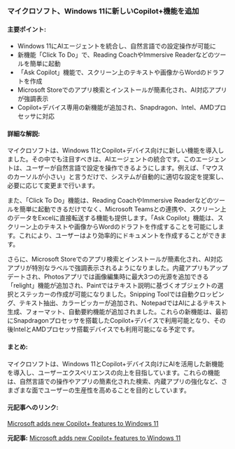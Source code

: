 ### マイクロソフト、Windows 11に新しいCopilot+機能を追加

#### 主要ポイント:
- Windows 11にAIエージェントを統合し、自然言語での設定操作が可能に
- 新機能「Click To Do」で、Reading CoachやImmersive Readerなどのツールを簡単に起動
- 「Ask Copilot」機能で、スクリーン上のテキストや画像からWordのドラフトを作成
- Microsoft Storeでのアプリ検索とインストールが簡素化され、AI対応アプリが強調表示
- Copilot+デバイス専用の新機能が追加され、Snapdragon、Intel、AMDプロセッサに対応

#### 詳細な解説:
マイクロソフトは、Windows 11とCopilot+デバイス向けに新しい機能を導入しました。その中でも注目すべきは、AIエージェントの統合です。このエージェントは、ユーザーが自然言語で設定を操作できるようにします。例えば、「マウスのカーソルが小さい」と言うだけで、システムが自動的に適切な設定を提案し、必要に応じて変更まで行います。

また、「Click To Do」機能は、Reading CoachやImmersive Readerなどのツールを簡単に起動できるだけでなく、Microsoft Teamsとの連携や、スクリーン上のデータをExcelに直接転送する機能も提供します。「Ask Copilot」機能は、スクリーン上のテキストや画像からWordのドラフトを作成することを可能にします。これにより、ユーザーはより効率的にドキュメントを作成することができます。

さらに、Microsoft Storeでのアプリ検索とインストールが簡素化され、AI対応アプリが特別なラベルで強調表示されるようになりました。内蔵アプリもアップデートされ、Photosアプリでは画像編集時に最大3つの光源を追加できる「relight」機能が追加され、Paintではテキスト説明に基づくオブジェクトの選択とステッカーの作成が可能になりました。Snipping Toolでは自動クロッピング、テキスト抽出、カラーピッカーが追加され、NotepadではAIによるテキスト生成、フォーマット、自動要約機能が追加されました。これらの新機能は、最初にSnapdragonプロセッサを搭載したCopilot+デバイスで利用可能となり、その後IntelとAMDプロセッサ搭載デバイスでも利用可能になる予定です。

#### まとめ:
マイクロソフトは、Windows 11とCopilot+デバイス向けにAIを活用した新機能を導入し、ユーザーエクスペリエンスの向上を目指しています。これらの機能は、自然言語での操作やアプリの簡素化された検索、内蔵アプリの強化など、さまざまな面でユーザーの生産性を高めることを目的としています。

#### 元記事へのリンク:
[Microsoft adds new Copilot+ features to Windows 11](リンク先URL)

**元記事:** [Microsoft adds new Copilot+ features to Windows 11](https://hi-tech.ua/en/microsoft-adds-new-copilot-features-to-windows-11/)